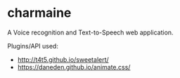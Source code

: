 # charmaine
A Voice recognition and Text-to-Speech web application.

Plugins/API used:

  - http://t4t5.github.io/sweetalert/
  - https://daneden.github.io/animate.css/
